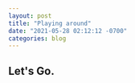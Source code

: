 ```yaml
---
layout: post
title: "Playing around"
date: "2021-05-28 02:12:12 -0700"
categories: blog
---
```

## Let's Go.

<script src="https://unpkg.com/mirador@latest/dist/mirador.min.js"></script>

<div id="mirador"></div>
    <script type="text/javascript">
      const mirador = Mirador.viewer({
        id: "mirador",
        // All of the settings (with descriptions (ﾉ^∇^)ﾉﾟ) located here:
        // https://github.com/ProjectMirador/mirador/blob/master/src/config/settings.js
      });
    </script>
